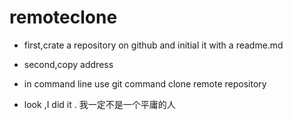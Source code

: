 # remoteclone
- first,crate a repository on github and initial it with a readme.md
- second,copy address  
- in command line  use git command clone remote repository 


- look ,I did it .
我一定不是一个平庸的人
